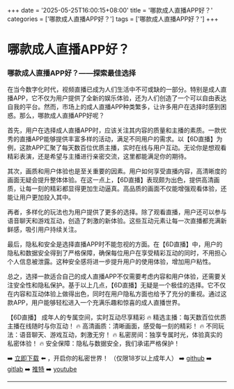 +++
date = '2025-05-25T16:00:15+08:00'
title = '哪款成人直播APP好？'
categories = ['哪款成人直播APP好？']
tags = ['哪款成人直播APP好？']
+++

# 哪款成人直播APP好？

### 哪款成人直播APP好？——探索最佳选择

在当今数字化时代，视频直播已成为人们生活中不可或缺的一部分。特别是成人直播APP，它不仅为用户提供了全新的娱乐体验，还为人们创造了一个可以自由表达自我的平台。然而，市场上的成人直播APP种类繁多，让许多用户在选择时感到困惑。那么，哪款成人直播APP好呢？

首先，用户在选择成人直播APP时，应该关注其内容的质量和主播的素质。一款优秀的直播APP能够提供丰富多样的活动，满足不同用户的需求。以【6D直播】为例，这款APP汇聚了每天数百位优质主播，实时在线与用户互动。无论你是想观看精彩表演，还是希望与主播进行亲密交流，这里都能满足你的期待。

其次，画质和用户体验也是至关重要的因素。用户如何享受直播内容，高清晰度的画面无疑会提升整体体验。在这一点上，【6D直播】表现颇为出色，提供高清画质，让每一刻的精彩都显得更加生动逼真。高品质的画面不仅能增强观看体验，还能让用户更加投入其中。

再者，多样化的玩法也为用户提供了更多的选择。除了观看直播，用户还可以参与语音聊天和游戏互动，创造了刺激的新体验。这些互动元素让每一次直播都充满新鲜感，吸引用户持续关注。

最后，隐私和安全是选择直播APP时不能忽视的方面。在【6D直播】中，用户的隐私和数据安全得到了严格保障，确保每位用户在享受精彩互动的同时，不用担心个人信息被泄露。这种安全感将进一步提升用户的使用体验，增加用户粘性。

总之，选择一款适合自己的成人直播APP不仅需要考虑内容和用户体验，还需要关注安全性和隐私保护。基于以上几点，【6D直播】无疑是一个极佳的选择。它不仅在内容和互动体验上做得出色，同时在用户隐私方面也给予了充分的重视。通过这款APP，用户能够轻松进入一个充满乐趣和惊喜的成人直播世界。

【6D直播】
成年人的专属空间，实时互动尽享精彩
🔥 精选主播：每天数百位优质主播在线随时与你互动！
🔥 高清画质：清晰画面，感受每一刻的精彩！
🔥 不同玩法：语音聊天、游戏互动，刺激无穷！
🔥 私密房间：独享专属时光，体验真实的私密体验！
🔥 安全保障：隐私与数据安全，我们承诺严格保护！

➡️ [立即下载](https://down123.s3.ap-east-1.amazonaws.com/down/down.html?channelCode=blog) ⬅️ ，开启你的私密世界！
（仅限18岁以上成年人）
➡️ [github](https://aldult-live.github.io/)
➡️ [gitlab](https://seo-09598d.gitlab.io/)
➡️ [推特](https://x.com/wegame33)
➡️ [youtube](https://www.youtube.com/@6Dlive)

---
